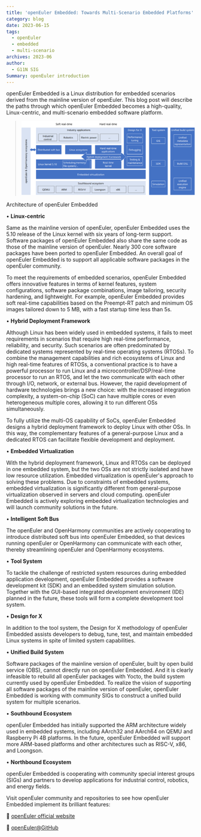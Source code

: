 ```yaml
---
title: 'openEuler Embedded: Towards Multi-Scenario Embedded Platforms'
category: blog
date: 2023-06-15
tags:
  - openEuler
  - embedded
  - multi-scenario
archives: 2023-06
author:
  - G11N SIG
Summary: openEuler introduction
---
```


openEuler Embedded is a Linux distribution for embedded scenarios derived from the mainline version of openEuler. This blog post will describe the paths through which openEuler Embedded becomes a high-quality, Linux-centric, and multi-scenario embedded software platform.  

>![](./image/image1.png)
 
Architecture of openEuler Embedded


•	**Linux-centric** 

Same as the mainline version of openEuler, openEuler Embedded uses the 5.10 release of the Linux kernel with six years of long-term support. Software packages of openEuler Embedded also share the same code as those of the mainline version of openEuler. Nearly 300 core software packages have been ported to openEuler Embedded. An overall goal of openEuler Embedded is to support all applicable software packages in the openEuler community.

To meet the requirements of embedded scenarios, openEuler Embedded offers innovative features in terms of kernel features, system configurations, software package combinations, image tailoring, security hardening, and lightweight. For example, openEuler Embedded provides soft real-time capabilities based on the Preempt-RT patch and minimum OS images tailored down to 5 MB, with a fast startup time less than 5s.

•	**Hybrid Deployment Framework**

Although Linux has been widely used in embedded systems, it fails to meet requirements in scenarios that require high real-time performance, reliability, and security. Such scenarios are often predominated by dedicated systems represented by real-time operating systems (RTOSs). To combine the management capabilities and rich ecosystems of Linux and high real-time features of RTOSs, a conventional practice is to have a powerful processor to run Linux and a microcontroller/DSP/real-time processor to run an RTOS, and let the two communicate with each other through I/O, network, or external bus. However, the rapid development of hardware technologies brings a new choice: with the increased integration complexity, a system-on-chip (SoC) can have multiple cores or even heterogeneous multiple cores, allowing it to run different OSs simultaneously.

To fully utilize the multi-OS capability of SoCs, openEuler Embedded designs a hybrid deployment framework to deploy Linux with other OSs. In this way, the complementary features of a general-purpose Linux and a dedicated RTOS can facilitate flexible development and deployment.

•	**Embedded Virtualization**

With the hybrid deployment framework, Linux and RTOSs can be deployed in one embedded system, but the two OSs are not strictly isolated and have low resource utilization. Embedded virtualization is openEuler's approach to solving these problems. Due to constraints of embedded systems, embedded virtualization is significantly different from general-purpose virtualization observed in servers and cloud computing. openEuler Embedded is actively exploring embedded virtualization technologies and will launch community solutions in the future.

•	**Intelligent Soft Bus**

The openEuler and OpenHarmony communities are actively cooperating to introduce distributed soft bus into openEuler Embedded, so that devices running openEuler or OpenHarmony can communicate with each other, thereby streamlining openEuler and OpenHarmony ecosystems.

•	**Tool System**

To tackle the challenge of restricted system resources during embedded application development, openEuler Embedded provides a software development kit (SDK) and an embedded system simulation solution. Together with the GUI-based integrated development environment (IDE) planned in the future, these tools will form a complete development tool system.

•	**Design for X**

In addition to the tool system, the Design for X methodology of openEuler Embedded assists developers to debug, tune, test, and maintain embedded Linux systems in spite of limited system capabilities.

•	**Unified Build System**

Software packages of the mainline version of openEuler, built by open build service (OBS), cannot directly run on openEuler Embedded. And it is clearly infeasible to rebuild all openEuler packages with Yocto, the build system currently used by openEuler Embedded. To realize the vision of supporting all software packages of the mainline version of openEuler, openEuler Embedded is working with community SIGs to construct a unified build system for multiple scenarios.

•	**Southbound Ecosystem**

openEuler Embedded has initially supported the ARM architecture widely used in embedded systems, including AArch32 and AArch64 on QEMU and Raspberry Pi 4B platforms. In the future, openEuler Embedded will support more ARM-based platforms and other architectures such as RISC-V, x86, and Loongson.

•	**Northbound Ecosystem**

openEuler Embedded is cooperating with community special interest groups (SIGs) and partners to develop applications for industrial control, robotics, and energy fields.

Visit openEuler community and repositories to see how openEuler Embedded implement its brilliant features:

	[openEuler official website](https://www.openeuler.org/en/)

	[openEuler@GitHub](https://github.com/openeuler-mirror)


